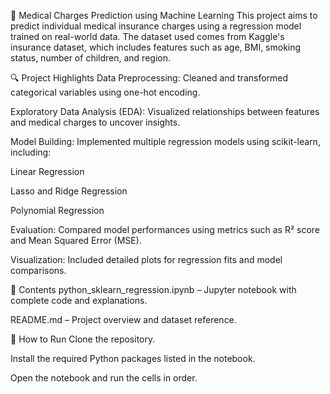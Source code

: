 💊 Medical Charges Prediction using Machine Learning
This project aims to predict individual medical insurance charges using a regression model trained on real-world data. The dataset used comes from Kaggle's insurance dataset, which includes features such as age, BMI, smoking status, number of children, and region.

🔍 Project Highlights
Data Preprocessing: Cleaned and transformed categorical variables using one-hot encoding.

Exploratory Data Analysis (EDA): Visualized relationships between features and medical charges to uncover insights.

Model Building: Implemented multiple regression models using scikit-learn, including:

Linear Regression

Lasso and Ridge Regression

Polynomial Regression

Evaluation: Compared model performances using metrics such as R² score and Mean Squared Error (MSE).

Visualization: Included detailed plots for regression fits and model comparisons.

📁 Contents
python_sklearn_regression.ipynb – Jupyter notebook with complete code and explanations.

README.md – Project overview and dataset reference.

🚀 How to Run
Clone the repository.

Install the required Python packages listed in the notebook.

Open the notebook and run the cells in order.
